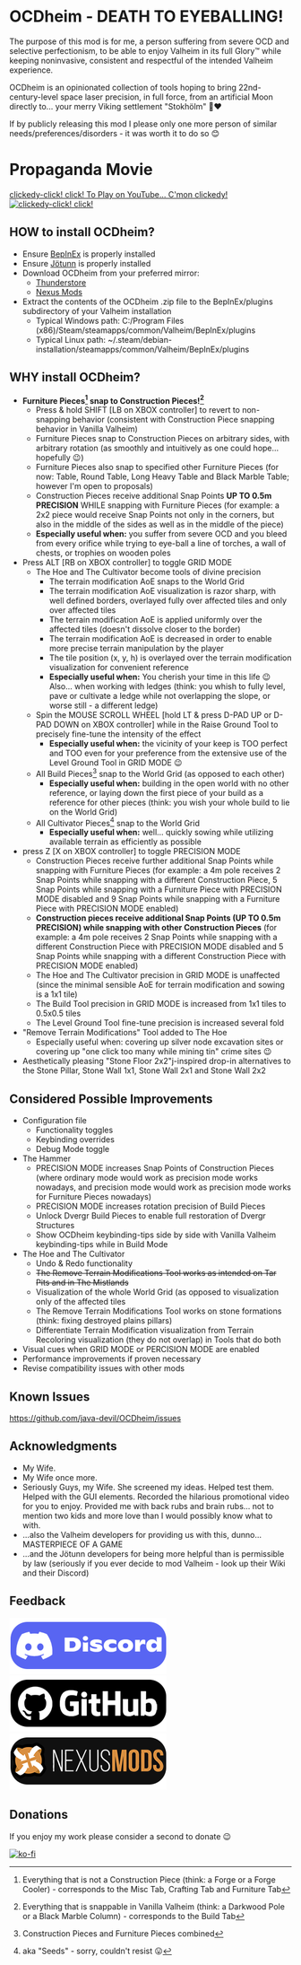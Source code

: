 # OCDheim - DEATH TO EYEBALLING!
The purpose of this mod is for me, a person suffering from severe OCD and selective perfectionism, to be able to enjoy Valheim in its full Glory™ while keeping noninvasive, consistent and respectful of the intended Valheim experience.  

OCDheim is an opinionated collection of tools hoping to bring 22nd-century-level space laser precision, in full force, from an artificial Moon directly to... your merry Viking settlement "Stokhölm" 🍻❤️

If by publicly releasing this mod I please only one more person of similar needs/preferences/disorders - it was worth it to do so 😊

# Propaganda Movie
[clickedy-click! click! To Play on YouTube... C'mon clickedy!](https://youtu.be/uBOj1TKbugQ)
[![clickedy-click! click!](https://img.youtube.com/vi/uBOj1TKbugQ/maxresdefault.jpg)](https://youtu.be/uBOj1TKbugQ)

## HOW to install OCDheim?
- Ensure [BepInEx](https://valheim.thunderstore.io/package/denikson/BepInExPack_Valheim/) is properly installed
- Ensure [Jötunn](https://valheim.thunderstore.io/package/ValheimModding/Jotunn/) is properly installed
- Download OCDheim from your preferred mirror:
	- [Thunderstore](https://valheim.thunderstore.io/package/javadevils/OCDheim/)
	- [Nexus Mods](https://www.nexusmods.com/valheim/mods/2087)
- Extract the contents of the OCDheim .zip file to the BepInEx/plugins subdirectory of your Valheim installation
	- Typical Windows path: C:/Program Files (x86)/Steam/steamapps/common/Valheim/BepInEx/plugins
	- Typical Linux path: ~/.steam/debian-installation/steamapps/common/Valheim/BepInEx/plugins

## WHY install OCDheim?
- **Furniture Pieces[^1] snap to Construction Pieces![^2]**
	- Press & hold SHIFT [LB on XBOX controller] to revert to non-snapping behavior (consistent with Construction Piece snapping behavior in Vanilla Valheim)
	- Furniture Pieces snap to Construction Pieces on arbitrary sides, with arbitrary rotation (as smoothly and intuitively as one could hope... hopefully 😉)
	- Furniture Pieces also snap to specified other Furniture Pieces (for now: Table, Round Table, Long Heavy Table and Black Marble Table; however I'm open to proposals)
	- Construction Pieces receive additional Snap Points **UP TO 0.5m PRECISION** WHILE snapping with Furniture Pieces (for example: a 2x2 piece would receive Snap Points not only in the corners, but also in the middle of the sides as well as in the middle of the piece)
	- **Especially useful when:** you suffer from severe OCD and you bleed from every orifice while trying to eye-ball a line of torches, a wall of chests, or trophies on wooden poles
- Press ALT [RB on XBOX controller] to toggle GRID MODE
	- The Hoe and The Cultivator become tools of divine precision
		- The terrain modification AoE snaps to the World Grid
		- The terrain modification AoE visualization is razor sharp, with well defined borders, overlayed fully over affected tiles and only over affected tiles
		- The terrain modification AoE is applied uniformly over the affected tiles (doesn't dissolve closer to the border)
		- The terrain modification AoE is decreased in order to enable more precise terrain manipulation by the player
		- The tile position (x, y, h) is overlayed over the terrain modification visualization for convenient reference
		- **Especially useful when:** You cherish your time in this life 😉 Also... when working with ledges (think: you whish to fully level, pave or cultivate a ledge while not overlapping the slope, or worse still - a different ledge)
	- Spin the MOUSE SCROLL WHEEL [hold LT & press D-PAD UP or D-PAD DOWN on XBOX controller] while in the Raise Ground Tool to precisely fine-tune the intensity of the effect
		- **Especially useful when:** the vicinity of your keep is TOO perfect and TOO even for your preference from the extensive use of the Level Ground Tool in GRID MODE 😉
	- All Build Pieces[^3] snap to the World Grid (as opposed to each other)
		- **Especially useful when:** building in the open world with no other reference, or laying down the first piece of your build as a reference for other pieces (think: you wish your whole build to lie on the World Grid)
	- All Cultivator Pieces[^4] snap to the World Grid
		- **Especially useful when:** well... quickly sowing while utilizing available terrain as efficiently as possible
- press Z [X on XBOX controller] to toggle PRECISION MODE
	- Construction Pieces receive further additional Snap Points while snapping with Furniture Pieces (for example: a 4m pole receives 2 Snap Points while snapping with a different Construction Piece, 5 Snap Points while snapping with a Furniture Piece with PRECISION MODE disabled and 9 Snap Points while snapping with a Furniture Piece with PRECISION MODE enabled)
	- **Construction pieces receive additional Snap Points (UP TO 0.5m PRECISION) while snapping with other Construction Pieces** (for example: a 4m pole receives 2 Snap Points while snapping with a different Construction Piece with PRECISION MODE disabled and 5 Snap Points while snapping with a different Construction Piece with PRECISION MODE enabled)
	- The Hoe and The Cultivator precision in GRID MODE is unaffected (since the minimal sensible AoE for terrain modification and sowing is a 1x1 tile)
	- The Build Tool precision in GRID MODE is increased from 1x1 tiles to 0.5x0.5 tiles
	- The Level Ground Tool fine-tune precision is increased several fold
- "Remove Terrain Modifications" Tool added to The Hoe
	- Especially useful when: covering up silver node excavation sites or covering up "one click too many while mining tin" crime sites 😉
- Aesthetically pleasing "Stone Floor 2x2"j-inspired drop-in alternatives to the Stone Pillar, Stone Wall 1x1, Stone Wall 2x1 and Stone Wall 2x2

## Considered Possible Improvements
- Configuration file
	- Functionality toggles
	- Keybinding overrides
	- Debug Mode toggle
- The Hammer
	- PRECISION MODE increases Snap Points of Construction Pieces (where ordinary mode would work as precision mode works nowadays, and precision mode would work as precision mode works for Furniture Pieces nowadays)
	- PRECISION MODE increases rotation precision of Build Pieces
	- Unlock Dvergr Build Pieces to enable full restoration of Dvergr Structures
	- Show OCDheim keybinding-tips side by side with Vanilla Valheim keybinding-tips while in Build Mode
- The Hoe and The Cultivator
	- Undo & Redo functionality
	- ~~The Remove Terrain Modifications Tool works as intended on Tar Pits and in The Mistlands~~
	- Visualization of the whole World Grid (as opposed to visualization only of the affected tiles
	- The Remove Terrain Modifications Tool works on stone formations (think: fixing destroyed plains pillars)
	- Differentiate Terrain Modification visualization from Terrain Recoloring visualization (they do not overlap) in Tools that do both
- Visual cues when GRID MODE or PERCISION MODE are enabled
- Performance improvements if proven necessary
- Revise compatibility issues with other mods

## Known Issues
https://github.com/java-devil/OCDheim/issues

## Acknowledgments
- My Wife.
- My Wife once more.
- Seriously Guys, my Wife. She screened my ideas. Helped test them. Helped with the GUI elements. Recorded the hilarious promotional video for you to enjoy. Provided me with back rubs and brain rubs... not to mention two kids and more love than I would possibly know what to with.
- ...also the Valheim developers for providing us with this, dunno... MASTERPIECE OF A GAME
- ...and the Jötunn developers for being more helpful than is permissible by law (seriously if you ever decide to mod Valheim - look up their Wiki and their Discord)

## Feedback
[![Discord](banners/discord.png)](https://discord.com/users/890153569905414144)
[![GitHub](banners/github.png)](https://github.com/java-devil/OCDheim)
[![Nexus Mods](banners/nexus.png)](https://www.nexusmods.com/valheim/mods/2087)

## Donations
If you enjoy my work please consider a second to donate 😉

[![ko-fi](https://ko-fi.com/img/githubbutton_sm.svg)](https://ko-fi.com/Z8Z3GZVCJ)

[^1]: Everything that is not a Construction Piece (think: a Forge or a Forge Cooler) - corresponds to the Misc Tab, Crafting Tab and Furniture Tab
[^2]: Everything that is snappable in Vanilla Valheim (think: a Darkwood Pole or a Black Marble Column) - corresponds to the Build Tab
[^3]: Construction Pieces and Furniture Pieces combined
[^4]: aka "Seeds" - sorry, couldn't resist 😛
